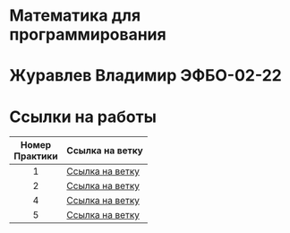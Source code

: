 # Математика для программирования
# Журавлев Владимир ЭФБО-02-22

# Ссылки на работы
| Номер<br>Практики | Ссылка на ветку |
|:---:|---|
| 1 | [Ссылка на ветку](https://github.com/Voldezhur/MathProg/tree/Practice1_2) |
| 2 | [Ссылка на ветку](https://github.com/Voldezhur/MathProg/tree/Practice1_2) |
| 4 | [Ссылка на ветку](https://github.com/Voldezhur/MathProg/tree/Practice4) |
| 5 | [Ссылка на ветку]() |